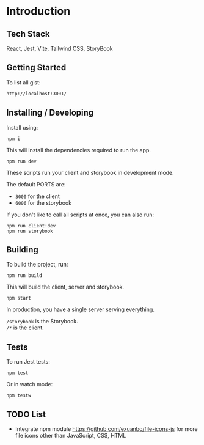 # Introduction

## Tech Stack

React, Jest, Vite, Tailwind CSS, StoryBook

## Getting Started

To list all gist:

```html
http://localhost:3001/
```

## Installing / Developing

Install using:

```shell
npm i
```

This will install the dependencies required to run the app.

```shell
npm run dev
```

These scripts run your client and storybook in development mode.

The default PORTS are:

- `3000` for the client
- `6006` for the storybook

If you don't like to call all scripts at once, you can also run:

```shell
npm run client:dev
npm run storybook
```

## Building

To build the project, run:

```shell
npm run build
```

This will build the client, server and storybook.

```shell
npm start
```

In production, you have a single server serving everything.

`/storybook` is the Storybook.  
`/*` is the client.

## Tests

To run Jest tests:

```shell
npm test
```

Or in watch mode:

```shell
npm testw
```

## TODO List
- Integrate npm module https://github.com/exuanbo/file-icons-js for more file icons other than JavaScript, CSS, HTML